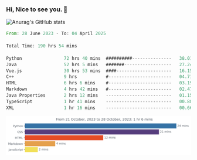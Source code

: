 ### Hi, Nice to see you. 👋

<!--
**EtherFin/EtherFin** is a ✨ _special_ ✨ repository because its `README.md` (this file) appears on your GitHub profile.

Here are some ideas to get you started:

- 🔭 I’m currently working on ...
- 🌱 I’m currently learning ...
- 👯 I’m looking to collaborate on ...
- 🤔 I’m looking for help with ...
- 💬 Ask me about ...
- 📫 How to reach me: ...
- 😄 Pronouns: ...
- ⚡ Fun fact: ...
-->


![Anurag's GitHub stats](https://github-readme-stats.vercel.app/api?username=EtherFin&bg_color=30,e96443,e97f43,e99943,e9b443,e9ce43,e9e843,d3e943,bee943,a9e943,94e943&title_color=fff&text_color=000&show_icons=true&icon_color=000)


<!--START_SECTION:waka-->

```rust
From: 28 June 2023 - To: 04 April 2025

Total Time: 190 hrs 54 mins

Python                72 hrs 40 mins  ##########---------------   38.01 %
Java                  52 hrs 5 mins   #######------------------   27.24 %
Vue.js                30 hrs 53 mins  ####---------------------   16.15 %
C++                   9 hrs           #------------------------   04.71 %
HTML                  6 hrs 6 mins    #------------------------   03.19 %
Markdown              4 hrs 42 mins   #------------------------   02.47 %
Java Properties       2 hrs 12 mins   -------------------------   01.15 %
TypeScript            1 hr 41 mins    -------------------------   00.88 %
XML                   1 hr 16 mins    -------------------------   00.66 %
```

<!--END_SECTION:waka-->

<img
  src="https://github.com/EtherFin/EtherFin/blob/master/images/stat.svg"
  alt="Work Dashboard"
/>

